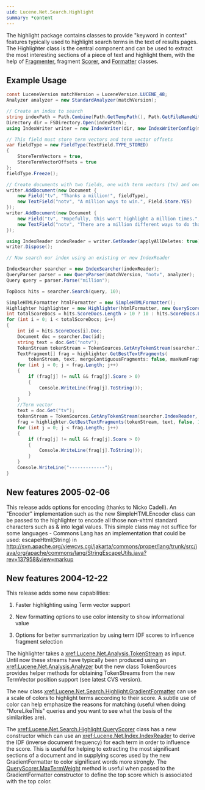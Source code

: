 ```yaml
---
uid: Lucene.Net.Search.Highlight
summary: *content
---
```


<!--
 Licensed to the Apache Software Foundation (ASF) under one or more
 contributor license agreements.  See the NOTICE file distributed with
 this work for additional information regarding copyright ownership.
 The ASF licenses this file to You under the Apache License, Version 2.0
 (the "License"); you may not use this file except in compliance with
 the License.  You may obtain a copy of the License at

     https://www.apache.org/licenses/LICENSE-2.0

 Unless required by applicable law or agreed to in writing, software
 distributed under the License is distributed on an "AS IS" BASIS,
 WITHOUT WARRANTIES OR CONDITIONS OF ANY KIND, either express or implied.
 See the License for the specific language governing permissions and
 limitations under the License.
-->


The highlight package contains classes to provide "keyword in context" features
typically used to highlight search terms in the text of results pages.
The Highlighter class is the central component and can be used to extract the
most interesting sections of a piece of text and highlight them, with the help of
[Fragmenter](xref:Lucene.Net.Search.Highlight.IFragmenter), fragment [Scorer](xref:Lucene.Net.Search.Highlight.IScorer), and [Formatter](xref:Lucene.Net.Search.Highlight.IFormatter) classes.

## Example Usage

```cs
const LuceneVersion matchVersion = LuceneVersion.LUCENE_48;
Analyzer analyzer = new StandardAnalyzer(matchVersion);

// Create an index to search
string indexPath = Path.Combine(Path.GetTempPath(), Path.GetFileNameWithoutExtension(Path.GetTempFileName()));
Directory dir = FSDirectory.Open(indexPath);
using IndexWriter writer = new IndexWriter(dir, new IndexWriterConfig(matchVersion, analyzer));

// This field must store term vectors and term vector offsets
var fieldType = new FieldType(TextField.TYPE_STORED)
{
    StoreTermVectors = true,
    StoreTermVectorOffsets = true
};
fieldType.Freeze();

// Create documents with two fields, one with term vectors (tv) and one without (notv)
writer.AddDocument(new Document {
    new Field("tv", "Thanks a million!", fieldType),
    new TextField("notv", "A million ways to win.", Field.Store.YES)
});
writer.AddDocument(new Document {
    new Field("tv", "Hopefully, this won't highlight a million times.", fieldType),
    new TextField("notv", "There are a million different ways to do that!", Field.Store.YES)
});

using IndexReader indexReader = writer.GetReader(applyAllDeletes: true);
writer.Dispose();

// Now search our index using an existing or new IndexReader

IndexSearcher searcher = new IndexSearcher(indexReader);
QueryParser parser = new QueryParser(matchVersion, "notv", analyzer);
Query query = parser.Parse("million");

TopDocs hits = searcher.Search(query, 10);

SimpleHTMLFormatter htmlFormatter = new SimpleHTMLFormatter();
Highlighter highlighter = new Highlighter(htmlFormatter, new QueryScorer(query));
int totalScoreDocs = hits.ScoreDocs.Length > 10 ? 10 : hits.ScoreDocs.Length;
for (int i = 0; i < totalScoreDocs; i++)
{
    int id = hits.ScoreDocs[i].Doc;
    Document doc = searcher.Doc(id);
    string text = doc.Get("notv");
    TokenStream tokenStream = TokenSources.GetAnyTokenStream(searcher.IndexReader, id, "notv", analyzer);
    TextFragment[] frag = highlighter.GetBestTextFragments(
        tokenStream, text, mergeContiguousFragments: false, maxNumFragments: 10); // highlighter.GetBestFragments(tokenStream, text, 3, "...");
    for (int j = 0; j < frag.Length; j++)
    {
        if (frag[j] != null && frag[j].Score > 0)
        {
            Console.WriteLine(frag[j].ToString());
        }
    }
    //Term vector
    text = doc.Get("tv");
    tokenStream = TokenSources.GetAnyTokenStream(searcher.IndexReader, hits.ScoreDocs[i].Doc, "tv", analyzer);
    frag = highlighter.GetBestTextFragments(tokenStream, text, false, 10);
    for (int j = 0; j < frag.Length; j++)
    {
        if (frag[j] != null && frag[j].Score > 0)
        {
            Console.WriteLine(frag[j].ToString());
        }
    }
    Console.WriteLine("-------------");
}
```

## New features 2005-02-06


This release adds options for encoding (thanks to Nicko Cadell).
An "Encoder" implementation such as the new SimpleHTMLEncoder class can be passed to the highlighter to encode
all those non-xhtml standard characters such as & into legal values. This simple class may not suffice for
some languages -  Commons Lang has an implementation that could be used: escapeHtml(String) in
http://svn.apache.org/viewcvs.cgi/jakarta/commons/proper/lang/trunk/src/java/org/apache/commons/lang/StringEscapeUtils.java?rev=137958&view=markup

## New features 2004-12-22


This release adds some new capabilities:

1.  Faster highlighting using Term vector support

2.  New formatting options to use color intensity to show informational value

3.  Options for better summarization by using term IDF scores to influence fragment selection

The highlighter takes a <xref:Lucene.Net.Analysis.TokenStream> as input. Until now these streams have typically been produced using an <xref:Lucene.Net.Analysis.Analyzer> but the new class TokenSources provides helper methods for obtaining TokenStreams from the new TermVector position support (see latest CVS version).

The new class <xref:Lucene.Net.Search.Highlight.GradientFormatter> can use a scale of colors to highlight terms according to their score. A subtle use of color can help emphasize the reasons for matching (useful when doing "MoreLikeThis" queries and you want to see what the basis of the similarities are).

The <xref:Lucene.Net.Search.Highlight.QueryScorer> class has a new constructor which can use an <xref:Lucene.Net.Index.IndexReader> to derive the IDF (inverse document frequency) for each term in order to influence the score. This is useful for helping to extracting the most significant sections of a document and in supplying scores used by the new GradientFormatter to color significant words more strongly. The [QueryScorer.MaxTermWeight](xref:Lucene.Net.Search.Highlight.QueryScorer#Lucene_Net_Search_Highlight_QueryScorer_MaxTermWeight) method is useful when passed to the GradientFormatter constructor to define the top score which is associated with the top color.